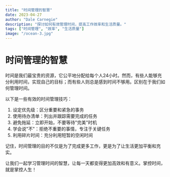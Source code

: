 ```yaml
---
title: "时间管理的智慧"
date: 2023-04-27
author: "Dale Carnegie"
description: "探讨如何有效管理时间，提高工作效率和生活质量。"
tags: ["时间管理", "效率", "生活质量"]
image: "/ocean-3.jpg"
---
```


# 时间管理的智慧

时间是我们最宝贵的资源，它公平地分配给每个人24小时。然而，有些人能够充分利用时间，实现自己的目标；而有些人则总是感到时间不够用。区别在于我们如何管理时间。

以下是一些有效的时间管理技巧：

1. 设定优先级：区分重要和紧急的事务
2. 使用待办清单：列出并跟踪需要完成的任务
3. 避免拖延：立即开始，不要等待"完美"时机
4. 学会说"不"：拒绝不重要的事情，专注于关键任务
5. 利用碎片时间：充分利用短暂的空闲时间

记住，时间管理的目的不仅是为了完成更多工作，更是为了让生活更加平衡和充实。

让我们一起学习管理时间的智慧，让每一天都变得更加高效和有意义。掌控时间，就是掌控人生！
